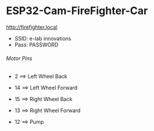 # ESP32-Cam-FireFighter-Car

http://firefighter.local

- SSID: e-lab innovations
- Pass: PASSWORD

###### Motor Pins
* 2 ==> Left Wheel Back
* 14 ==> Left Wheel Forward
* 15 ==> Right Wheel Back
* 13 ==> Right Wheel Forward


* 12 ==> Pump